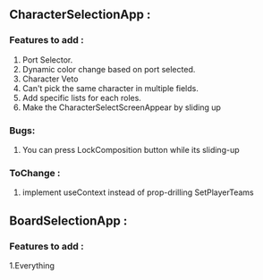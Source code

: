 ## CharacterSelectionApp : 

###    Features to add :
1. Port Selector.
2. Dynamic color change based on port selected.
3. Character Veto
4. Can't pick the same character in multiple fields.
5. Add specific lists for each roles.
6. Make the CharacterSelectScreenAppear by sliding up

###  Bugs:
1. You can press LockComposition button while its sliding-up

### ToChange :
1. implement useContext instead of prop-drilling SetPlayerTeams

## BoardSelectionApp : 

###    Features to add :
 
1.Everything